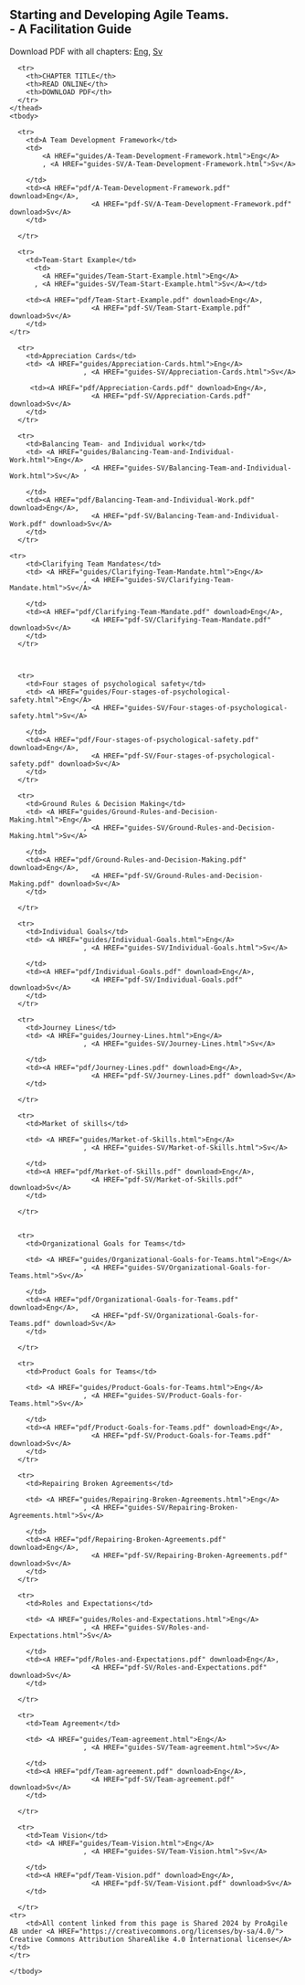 <link rel="stylesheet" type="text/css" href="style.css">




<div class="aa_htmlTable">
	<h2 class="aa_h2">Starting and Developing Agile Teams. <br>- A Facilitation Guide</h2>
    <p>Download PDF with all chapters:
        <A HREF="pdf/Starting-and-Developing-Agile-Teams.pdf">Eng</A>, 	 
        <A HREF="pdf-Sv/Starting-and-Developing-Agile-Teams.pdf">Sv</A>	
    </p>

  <table>
    <thead>

      <tr>
        <th>CHAPTER TITLE</th>
        <th>READ ONLINE</th>
        <th>DOWNLOAD PDF</th>
      </tr>
    </thead>
    <tbody>
	
      <tr>	  
        <td>A Team Development Framework</td>
        <td>
            <A HREF="guides/A-Team-Development-Framework.html">Eng</A>
            , <A HREF="guides-SV/A-Team-Development-Framework.html">Sv</A>

        </td>
        <td><A HREF="pdf/A-Team-Development-Framework.pdf" download>Eng</A>,
                        <A HREF="pdf-SV/A-Team-Development-Framework.pdf" download>Sv</A>
        </td>

      </tr>

      <tr>
        <td>Team-Start Example</td>
    	  <td>
            <A HREF="guides/Team-Start-Example.html">Eng</A>
	      , <A HREF="guides-SV/Team-Start-Example.html">Sv</A></td>
      
        <td><A HREF="pdf/Team-Start-Example.pdf" download>Eng</A>,
                        <A HREF="pdf-SV/Team-Start-Example.pdf" download>Sv</A>
        </td>
    </tr>
      
      <tr>
        <td>Appreciation Cards</td>
	    <td> <A HREF="guides/Appreciation-Cards.html">Eng</A>
                      , <A HREF="guides-SV/Appreciation-Cards.html">Sv</A>

         <td><A HREF="pdf/Appreciation-Cards.pdf" download>Eng</A>,
                        <A HREF="pdf-SV/Appreciation-Cards.pdf" download>Sv</A>
        </td>
      </tr>

      <tr>
        <td>Balancing Team- and Individual work</td>
	    <td> <A HREF="guides/Balancing-Team-and-Individual-Work.html">Eng</A>
                      , <A HREF="guides-SV/Balancing-Team-and-Individual-Work.html">Sv</A>

        </td>
        <td><A HREF="pdf/Balancing-Team-and-Individual-Work.pdf" download>Eng</A>,
                        <A HREF="pdf-SV/Balancing-Team-and-Individual-Work.pdf" download>Sv</A>
        </td>
      </tr>

    <tr>
        <td>Clarifying Team Mandates</td>
	    <td> <A HREF="guides/Clarifying-Team-Mandate.html">Eng</A>
                      , <A HREF="guides-SV/Clarifying-Team-Mandate.html">Sv</A>

        </td>
        <td><A HREF="pdf/Clarifying-Team-Mandate.pdf" download>Eng</A>,
                        <A HREF="pdf-SV/Clarifying-Team-Mandate.pdf" download>Sv</A>
        </td>
      </tr>



      <tr>	  
        <td>Four stages of psychological safety</td>
        <td> <A HREF="guides/Four-stages-of-psychological-safety.html">Eng</A>
                      , <A HREF="guides-SV/Four-stages-of-psychological-safety.html">Sv</A>

        </td>
        <td><A HREF="pdf/Four-stages-of-psychological-safety.pdf" download>Eng</A>,
                        <A HREF="pdf-SV/Four-stages-of-psychological-safety.pdf" download>Sv</A>
        </td>
      </tr>

      <tr>	  
        <td>Ground Rules & Decision Making</td>
        <td> <A HREF="guides/Ground-Rules-and-Decision-Making.html">Eng</A>
                      , <A HREF="guides-SV/Ground-Rules-and-Decision-Making.html">Sv</A>

        </td>
        <td><A HREF="pdf/Ground-Rules-and-Decision-Making.pdf" download>Eng</A>,
                        <A HREF="pdf-SV/Ground-Rules-and-Decision-Making.pdf" download>Sv</A>
        </td>    	

      </tr>

      <tr>
        <td>Individual Goals</td>
        <td> <A HREF="guides/Individual-Goals.html">Eng</A>
                      , <A HREF="guides-SV/Individual-Goals.html">Sv</A>

        </td>
        <td><A HREF="pdf/Individual-Goals.pdf" download>Eng</A>,
                        <A HREF="pdf-SV/Individual-Goals.pdf" download>Sv</A>
        </td>    	
      </tr>

      <tr>
        <td>Journey Lines</td>
        <td> <A HREF="guides/Journey-Lines.html">Eng</A>
                      , <A HREF="guides-SV/Journey-Lines.html">Sv</A>

        </td>
        <td><A HREF="pdf/Journey-Lines.pdf" download>Eng</A>,
                        <A HREF="pdf-SV/Journey-Lines.pdf" download>Sv</A>
        </td>    	

      </tr>

      <tr>
        <td>Market of skills</td>

        <td> <A HREF="guides/Market-of-Skills.html">Eng</A>
                      , <A HREF="guides-SV/Market-of-Skills.html">Sv</A>

        </td>
        <td><A HREF="pdf/Market-of-Skills.pdf" download>Eng</A>,
                        <A HREF="pdf-SV/Market-of-Skills.pdf" download>Sv</A>
        </td>    	

      </tr>


      <tr>
        <td>Organizational Goals for Teams</td>

        <td> <A HREF="guides/Organizational-Goals-for-Teams.html">Eng</A>
                      , <A HREF="guides-SV/Organizational-Goals-for-Teams.html">Sv</A>

        </td>
        <td><A HREF="pdf/Organizational-Goals-for-Teams.pdf" download>Eng</A>,
                        <A HREF="pdf-SV/Organizational-Goals-for-Teams.pdf" download>Sv</A>
        </td>    	

      </tr>

      <tr>
        <td>Product Goals for Teams</td>

        <td> <A HREF="guides/Product-Goals-for-Teams.html">Eng</A>
                      , <A HREF="guides-SV/Product-Goals-for-Teams.html">Sv</A>

        </td>
        <td><A HREF="pdf/Product-Goals-for-Teams.pdf" download>Eng</A>,
                        <A HREF="pdf-SV/Product-Goals-for-Teams.pdf" download>Sv</A>
        </td>    	
      </tr>

      <tr>
        <td>Repairing Broken Agreements</td>

        <td> <A HREF="guides/Repairing-Broken-Agreements.html">Eng</A>
                      , <A HREF="guides-SV/Repairing-Broken-Agreements.html">Sv</A>

        </td>
        <td><A HREF="pdf/Repairing-Broken-Agreements.pdf" download>Eng</A>,
                        <A HREF="pdf-SV/Repairing-Broken-Agreements.pdf" download>Sv</A>
        </td>
      </tr>

      <tr>
        <td>Roles and Expectations</td>

        <td> <A HREF="guides/Roles-and-Expectations.html">Eng</A>
                      , <A HREF="guides-SV/Roles-and-Expectations.html">Sv</A>

        </td>
        <td><A HREF="pdf/Roles-and-Expectations.pdf" download>Eng</A>,
                        <A HREF="pdf-SV/Roles-and-Expectations.pdf" download>Sv</A>
        </td>

      </tr>

      <tr>
        <td>Team Agreement</td>

        <td> <A HREF="guides/Team-agreement.html">Eng</A>
                      , <A HREF="guides-SV/Team-agreement.html">Sv</A>

        </td>
        <td><A HREF="pdf/Team-agreement.pdf" download>Eng</A>,
                        <A HREF="pdf-SV/Team-agreement.pdf" download>Sv</A>
        </td>

      </tr>

      <tr>
        <td>Team Vision</td>
        <td> <A HREF="guides/Team-Vision.html">Eng</A>
                      , <A HREF="guides-SV/Team-Vision.html">Sv</A>

        </td>
        <td><A HREF="pdf/Team-Vision.pdf" download>Eng</A>,
                        <A HREF="pdf-SV/Team-Visiont.pdf" download>Sv</A>
        </td>

      </tr>
    <tr>
        <td>All content linked from this page is Shared 2024 by ProAgile AB under <A HREF="https://creativecommons.org/licenses/by-sa/4.0/"> Creative Commons Attribution ShareAlike 4.0 International license</A></td>
    </tr>

    </tbody>
  </table>

</div>
